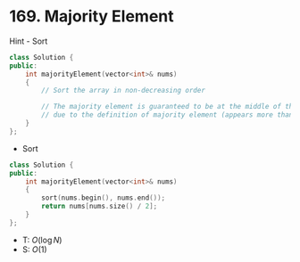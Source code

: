 # 169. Majority Element

 Hint - Sort

```cpp
class Solution {
public:
    int majorityElement(vector<int>& nums)
    {
        // Sort the array in non-decreasing order

        // The majority element is guaranteed to be at the middle of the sorted array
        // due to the definition of majority element (appears more than n/2 times)
    }
};
```

- Sort

```cpp
class Solution {
public:
    int majorityElement(vector<int>& nums)
    {
        sort(nums.begin(), nums.end());
        return nums[nums.size() / 2];
    }
};
```

- T: $O(\log N)$
- S: $O(1)$
